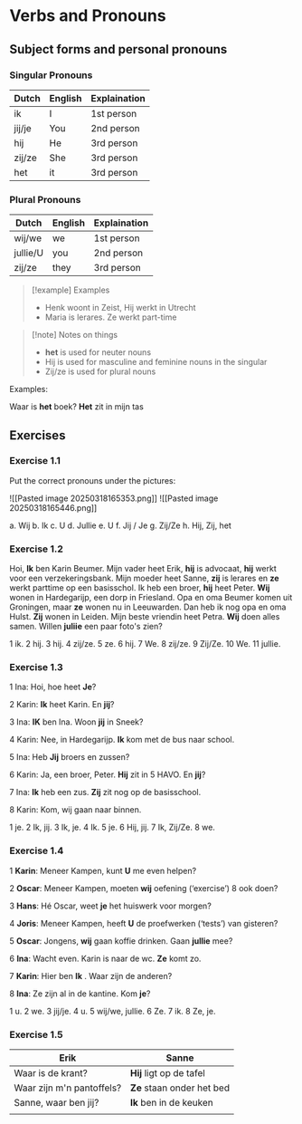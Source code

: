 # Verbs and Pronouns

## Subject forms and personal pronouns

### Singular Pronouns
| Dutch | English | Explaination |
| ---- | ---- | ----- |
| ik | I | 1st person |
| jij/je | You | 2nd person |
| hij | He | 3rd person |
| zij/ze | She | 3rd person |
| het | it | 3rd person |

### Plural Pronouns

| Dutch | English | Explaination |
| ---- | ---- | ---- |
| wij/we | we | 1st person |
| jullie/U | you | 2nd person |
| zij/ze | they | 3rd person |

>[!example] Examples
> - Henk woont in Zeist, Hij werkt in Utrecht
> - Maria is lerares. Ze werkt part-time

>[!note] Notes on things
>- **het** is used for neuter nouns
>- Hij is used for masculine and feminine nouns in the singular
>- Zij/ze is used for plural nouns

Examples:

Waar is **het** boek? **Het** zit in mijn tas
## Exercises

### Exercise 1.1

Put the correct pronouns under the pictures:

![[Pasted image 20250318165353.png]]
![[Pasted image 20250318165446.png]]

a. Wij
b. Ik
c. U
d. Jullie
e. U
f. Jij / Je
g. Zij/Ze
h. Hij, Zij, het

### Exercise 1.2

Hoi, **Ik** ben Karin Beumer. Mijn vader heet Erik, **hij** is advocaat, **hij** werkt voor een verzekeringsbank. Mijn moeder heet Sanne, **zij** is lerares en **ze** werkt parttime op een basisschol. Ik heb een broer, **hij** heet Peter. **Wij** wonen in Hardegarijp, een dorp in Friesland. Opa en oma Beumer komen uit Groningen, maar **ze** wonen nu in Leeuwarden. Dan heb ik nog opa en oma Hulst. **Zij** wonen in Leiden. Mijn beste vriendin heet Petra. **Wij** doen alles samen. Willen **juliie** een paar foto's zien?

1 ik. 2 hij. 3 hij. 4 zij/ze. 5 ze. 6 hij. 7 We. 8 zij/ze. 9 Zij/Ze. 10 We. 11 jullie.

### Exercise 1.3

1 Ina: Hoi, hoe heet **Je**?

2 Karin: **Ik** heet Karin. En **jij**?

3 Ina: **IK** ben Ina. Woon **jij** in Sneek?

4 Karin: Nee, in Hardegarijp. **Ik** kom met de bus naar school.

5 Ina: Heb **Jij** broers en zussen?

6 Karin: Ja, een broer, Peter. **Hij** zit in 5 HAVO. En **jij**?

7 Ina: **Ik** heb een zus. **Zij** zit nog op de basisschool.

8 Karin: Kom, wij gaan naar binnen.

1 je. 2 Ik, jij. 3 Ik, je. 4 Ik. 5 je. 6 Hij, jij. 7 Ik, Zij/Ze. 8 we.

### Exercise 1.4

1 **Karin**: Meneer Kampen, kunt **U** me even helpen?

2 **Oscar**: Meneer Kampen, moeten **wij** oefening (‘exercise’) 8 ook doen?

3 **Hans**:  Hé Oscar, weet **je** het huiswerk voor morgen?

4 **Joris**: Meneer Kampen, heeft **U** de proefwerken (‘tests’) van gisteren?

5 **Oscar**: Jongens, **wij** gaan koffie drinken. Gaan **jullie** mee?

6 **Ina**: Wacht even. Karin is naar de wc. **Ze** komt zo.

7 **Karin**: Hier ben **Ik** . Waar zijn de anderen?

8 **Ina**: Ze zijn al in de kantine. Kom **je**?

1 u. 2 we. 3 jij/je. 4 u. 5 wij/we, jullie. 6 Ze. 7 ik. 8 Ze, je.

### Exercise 1.5

| Erik                      | Sanne                      |
| ------------------------- | -------------------------- |
| Waar is de krant?         | **Hij** ligt op de tafel   |
| Waar zijn m'n pantoffels? | **Ze** staan onder het bed |
| Sanne, waar ben jij?      | **Ik** ben in de keuken    |
|                           |                            |
